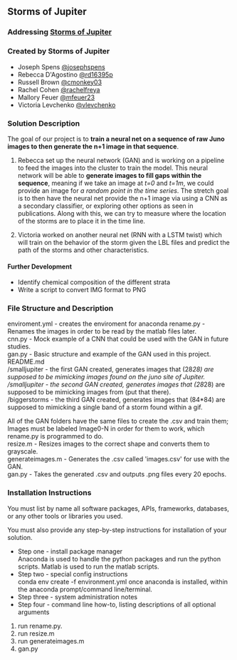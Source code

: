 ## Storms of Jupiter

### Addressing [Storms of Jupiter](https://github.com/amnh/HackTheSolarSystem/wiki/The-Storms-of-Jupiter)

### Created by Storms of Jupiter
* Joseph Spens [@josephspens](https://github.com/josephspens)
* Rebecca D'Agostino [@rd16395p](https://github.com/rd16395p)
* Russell Brown [@cmonkey03](https://github.com/cmonkey03)
* Rachel Cohen [@rachelfreya](https://github.com/rachelfreya)
* Mallory Feuer [@mfeuer23](https://github.com/mfeuer23)
* Victoria Levchenko [@vlevchenko](https://github.com/vlevchenko)

### Solution Description

The goal of our project is to **train a neural net on a sequence of raw Juno images to then generate the n+1 image in that sequence**.

1. Rebecca set up the neural network (GAN) and is working on a pipeline to feed the images into the cluster to train the model. This neural network will be able to **generate images to fill gaps within the sequence**, meaning if we take an image at _t=0_ and _t=1m_, we could provide an image for _a random point in the time series_. The stretch goal is to then have the neural net provide the n+1 image via using a CNN as a secondary classifier, or exploring other options as seen in publications. Along with this, we can try to measure where the location of the storms are to place it in the time line.

2. Victoria worked on another neural net (RNN with a LSTM twist) which will train on the behavior of the storm given the LBL files and predict the path of the storms and other characteristics.

#### Further Development
- Identify chemical composition of the different strata
- Write a script to convert IMG format to PNG

### File Structure and Description
enviroment.yml - creates the enviroment for anaconda 
rename.py - Renames the images in order to be read by the matlab files later.  
cnn.py - Mock example of a CNN that could be used with the GAN in future studies.  
gan.py - Basic structure and example of the GAN used in this project.  
README.md  
/smalljupiter - the first GAN created, generates images that (28*28) are supposed to be mimicking images found on the juno site of Jupiter.  
/smalljupiter - the second GAN created, generates images that (28*28) are supposed to be mimicking images from (put that there).  
/biggerstorms - the third GAN created, generates images that (84*84) are supposed to mimicking a single band of a storm found within a gif.  

All of the GAN folders have the same files to create the .csv and train them;  
Images must be labeled Image0-N in order for them to work, which rename.py is programmed to do.  
resize.m - Resizes images to the correct shape and converts them to grayscale.  
generateimages.m - Generates the .csv called 'images.csv' for use with the GAN.  
gan.py - Takes the generated .csv and outputs .png files every 20 epochs.  

### Installation Instructions

You must list by name all software packages, APIs, frameworks, databases, or any other tools or libraries you used.

You must also provide any step-by-step instructions for installation of your solution.  
* Step one - install package manager  
Anaconda is used to handle the python packages and run the python scripts.
Matlab is used to run the matlab scripts. 
* Step two - special config instructions  
conda env create -f environment.yml  once anaconda is installed, within the anaconda prompt/command line/terminal.   
* Step three - system administration notes
* Step four - command line how-to, listing descriptions of all optional arguments  
1. run rename.py.
2. run resize.m  
3. run generateimages.m  
4. gan.py  
